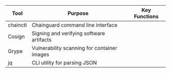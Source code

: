 | Tool | Purpose | Key Functions |
| ---- | ------- | ------------- |
| chainctl | Chainguard command line interface | |
| Cosign | Signing and verifying software artifacts | |
| Grype | Vulnerability scanning for container images | |
| jq | CLI utility for parsing JSON | |
